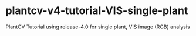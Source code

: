 # plantcv-v4-tutorial-VIS-single-plant
PlantCV Tutorial using release-4.0 for single plant, VIS image (RGB) analysis
